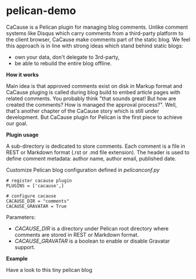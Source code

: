 pelican-demo
============

CaCause is a Pelican plugin for managing blog comments. Unlike comment systems
like Disqus which carry comments from a third-party platform to the client browser,
CaCause make comments part of the static blog. We feel this approach is in line
with strong ideas which stand behind static blogs:

*    own your data, don't delegate to 3rd-party, 
*    be able to rebuild the entire blog offline.

**How it works**

Main idea is that approved comments exist on disk in Markup format and 
CaCause pluging is called during blog build to embed article pages with related
comments. You probably think "that sounds great! But how are created the
comments? How is managed the approval process?". Well, that's another chapter 
of the CaCause story which is still under development. But CaCause plugin for
Pelican is the first piece to achieve our goal. 

**Plugin usage**

A sub-directory is dedicated to store comments. Each comment is a file in REST 
or Markdown format (.rst or .md file extension). The header is used to define
comment metadata: author name, author email, published date.

Customize Pelican blog configuration defined in *pelicanconf.py*

    # register cacause plugin
    PLUGINS = ['cacause',]

    # configure cacause
    CACAUSE_DIR = "comments"
    CACAUSE_GRAVATAR = True 

Parameters: 

*   *CACAUSE_DIR* is a directory under Pelican root directory where comments are
stored in REST or Markdown format.
*   *CACAUSE_GRAVATAR* is a boolean to enable or disable Gravatar support.

**Example**

Have a look to this tiny pelican blog 

